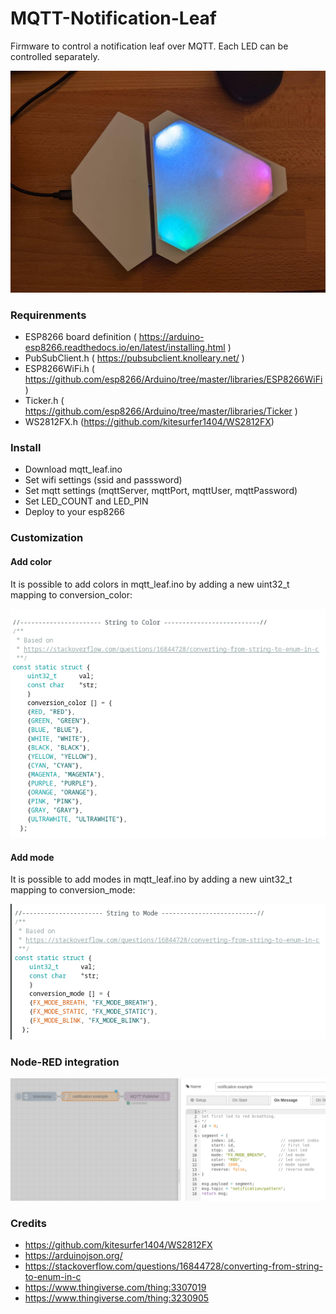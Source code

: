 # MQTT-Notification-Leaf

Firmware to control a notification leaf over MQTT. Each LED can be controlled separately.

![notification leaf](https://github.com/schneebonus/MQTT-Notification-Leaf/blob/main/leaf1.jpeg?raw=true)


### Requirenments

- ESP8266 board definition ( https://arduino-esp8266.readthedocs.io/en/latest/installing.html )
- PubSubClient.h ( https://pubsubclient.knolleary.net/ )
- ESP8266WiFi.h ( https://github.com/esp8266/Arduino/tree/master/libraries/ESP8266WiFi )
- Ticker.h ( https://github.com/esp8266/Arduino/tree/master/libraries/Ticker )
- WS2812FX.h (https://github.com/kitesurfer1404/WS2812FX)

### Install

- Download mqtt_leaf.ino
- Set wifi settings (ssid and passsword)
- Set mqtt settings (mqttServer, mqttPort, mqttUser, mqttPassword)
- Set LED_COUNT and LED_PIN
- Deploy to your esp8266

### Customization

#### Add color

It is possible to add colors in mqtt_leaf.ino by adding a new uint32_t mapping to conversion_color:

![predefined colors](https://github.com/schneebonus/MQTT-Notification-Leaf/blob/main/color_enum.png?raw=true)

#### Add mode

It is possible to add modes in mqtt_leaf.ino by adding a new uint32_t mapping to conversion_mode:

![predefined modes](https://github.com/schneebonus/MQTT-Notification-Leaf/blob/main/mode_enum.png?raw=true)

### Node-RED integration

![nodered example](https://github.com/schneebonus/MQTT-Notification-Leaf/blob/main/nodered_example.png?raw=true)

### Credits

- https://github.com/kitesurfer1404/WS2812FX
- https://arduinojson.org/
- https://stackoverflow.com/questions/16844728/converting-from-string-to-enum-in-c
- https://www.thingiverse.com/thing:3307019
- https://www.thingiverse.com/thing:3230905
